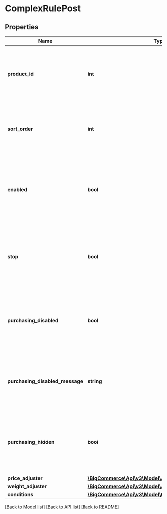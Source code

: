 # ComplexRulePost

## Properties
Name | Type | Description | Notes
------------ | ------------- | ------------- | -------------
**product_id** | **int** | The unique numeric ID of the product with which the rule is associated; increments sequentially. | [optional] 
**sort_order** | **int** | The priority to give this rule when making adjustments to the product properties. | [optional] 
**enabled** | **bool** | Flag for determining whether the rule is to be used when adjusting a product&#39;s price, weight, image, or availabilty. | [optional] 
**stop** | **bool** | Flag for determining whether other rules should not be applied after this rule has been applied. | [optional] 
**purchasing_disabled** | **bool** | Flag for determining whether the rule should disable purchasing of a product when the conditions are applied. | [optional] 
**purchasing_disabled_message** | **string** | Message displayed on the storefront when a rule disables the purchasing of a product. | [optional] 
**purchasing_hidden** | **bool** | Flag for determining whether the rule should hide purchasing of a product when the conditions are applied. | [optional] 
**price_adjuster** | [**\BigCommerce\Api\v3\Model\Adjuster**](Adjuster.md) |  | [optional] 
**weight_adjuster** | [**\BigCommerce\Api\v3\Model\Adjuster**](Adjuster.md) |  | [optional] 
**conditions** | [**\BigCommerce\Api\v3\Model\ComplexRuleConditionPost[]**](ComplexRuleConditionPost.md) |  | [optional] 

[[Back to Model list]](../README.md#documentation-for-models) [[Back to API list]](../README.md#documentation-for-api-endpoints) [[Back to README]](../README.md)


